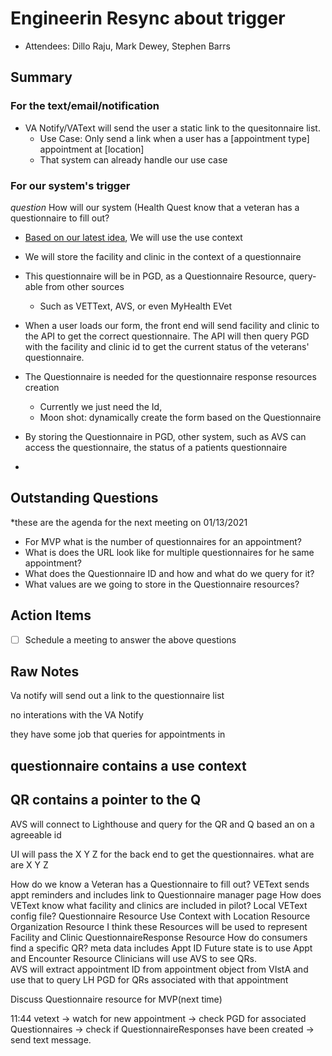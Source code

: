 # Engineerin Resync about trigger

- Attendees: Dillo Raju, Mark Dewey, Stephen Barrs

## Summary

### For the text/email/notification

- VA Notify/VAText will send the user a static link to the quesitonnaire list.
  - Use Case: Only send a link when a user has a [appointment type] appointment at [location]
  - That system can already handle our use case

### For our system's trigger

*question* How will our system (Health Quest know that a veteran has a questionnaire to fill out?

- [Based on our latest idea](./../01.using.fhir.4.md), We will use the use context
- We will store the facility and clinic in the context of a questionnaire
- This questionnaire will be in PGD, as a Questionnaire Resource, query-able from other sources
  - Such as VETText, AVS, or even MyHealth EVet
- When a user loads our form, the front end will send facility and clinic to the API to get the correct questionnaire. The API will then query PGD with the facility and clinic id to get the current status of the veterans' questionnaire.
- The Questionnaire is needed for the questionnaire response resources creation
  - Currently we just need the Id,
  - Moon shot: dynamically create the form based on the Questionnaire
- By storing the Questionnaire in PGD, other system, such as AVS can access the questionnaire, the status of a patients questionnaire

-

## Outstanding Questions

*these are the agenda for the next meeting on 01/13/2021

- For MVP what is the number of questionnaires for an appointment?
- What is does the URL look like for multiple questionnaires for he same appointment?
- What does the Questionnaire ID and how and what do we query for it?
- What values are we going to store in the Questionnaire resources?

## Action Items

- [ ] Schedule a meeting to answer the above questions

## Raw Notes

Va notify will send out a link to the questionnaire list

no interations with the VA Notify

they have some job that queries for appointments in

questionnaire contains a use context
-

QR contains a pointer to the Q
-

AVS will connect to Lighthouse and query  for the QR and Q based an on a agreeable id

UI will pass the X Y Z for the back end to get the questionnaires.
  what are are X Y Z

  How do we know a Veteran has a Questionnaire to fill out?
VEText sends appt reminders and includes link to Questionnaire manager page
How does VEText know what facility and clinics are included in pilot?
Local VEText config file?
Questionnaire Resource
Use Context with
Location Resource
Organization Resource
I think these Resources will be used to represent Facility and Clinic
QuestionnaireResponse Resource
How do consumers find a specific QR?
meta data includes Appt ID
Future state is to use Appt and Encounter Resource
Clinicians will use AVS to see QRs.  
AVS will extract appointment ID from appointment object from VIstA and use that to query LH PGD for QRs associated with that appointment

Discuss Questionnaire resource for MVP(next time)

11:44
vetext -> watch for new appointment -> check PGD for associated Questionnaires -> check if QuestionnaireResponses have been created -> send text message.
